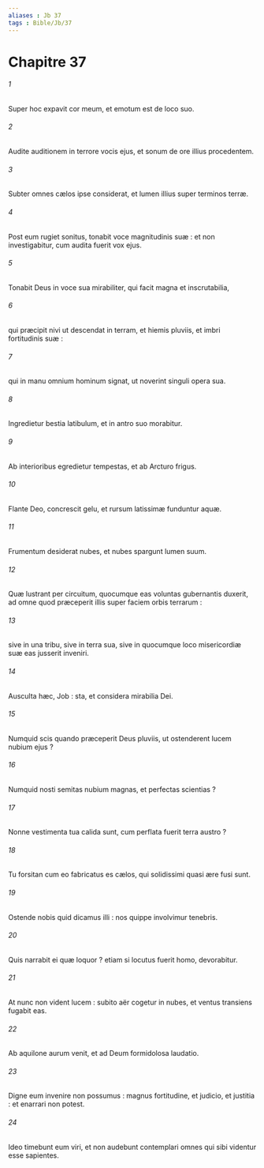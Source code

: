 ```yaml
---
aliases : Jb 37
tags : Bible/Jb/37
---
```


# Chapitre 37

###### 1
Super hoc expavit cor meum, et emotum est de loco suo.
###### 2
Audite auditionem in terrore vocis ejus, et sonum de ore illius procedentem.
###### 3
Subter omnes cælos ipse considerat, et lumen illius super terminos terræ.
###### 4
Post eum rugiet sonitus, tonabit voce magnitudinis suæ : et non investigabitur, cum audita fuerit vox ejus.
###### 5
Tonabit Deus in voce sua mirabiliter, qui facit magna et inscrutabilia,
###### 6
qui præcipit nivi ut descendat in terram, et hiemis pluviis, et imbri fortitudinis suæ :
###### 7
qui in manu omnium hominum signat, ut noverint singuli opera sua.
###### 8
Ingredietur bestia latibulum, et in antro suo morabitur.
###### 9
Ab interioribus egredietur tempestas, et ab Arcturo frigus.
###### 10
Flante Deo, concrescit gelu, et rursum latissimæ funduntur aquæ.
###### 11
Frumentum desiderat nubes, et nubes spargunt lumen suum.
###### 12
Quæ lustrant per circuitum, quocumque eas voluntas gubernantis duxerit, ad omne quod præceperit illis super faciem orbis terrarum :
###### 13
sive in una tribu, sive in terra sua, sive in quocumque loco misericordiæ suæ eas jusserit inveniri.
###### 14
Ausculta hæc, Job : sta, et considera mirabilia Dei.
###### 15
Numquid scis quando præceperit Deus pluviis, ut ostenderent lucem nubium ejus ?
###### 16
Numquid nosti semitas nubium magnas, et perfectas scientias ?
###### 17
Nonne vestimenta tua calida sunt, cum perflata fuerit terra austro ?
###### 18
Tu forsitan cum eo fabricatus es cælos, qui solidissimi quasi ære fusi sunt.
###### 19
Ostende nobis quid dicamus illi : nos quippe involvimur tenebris.
###### 20
Quis narrabit ei quæ loquor ? etiam si locutus fuerit homo, devorabitur.
###### 21
At nunc non vident lucem : subito aër cogetur in nubes, et ventus transiens fugabit eas.
###### 22
Ab aquilone aurum venit, et ad Deum formidolosa laudatio.
###### 23
Digne eum invenire non possumus : magnus fortitudine, et judicio, et justitia : et enarrari non potest.
###### 24
Ideo timebunt eum viri, et non audebunt contemplari omnes qui sibi videntur esse sapientes.
